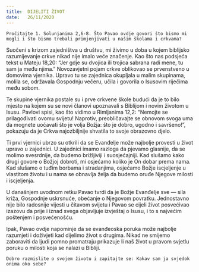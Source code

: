 ```yaml
---
title:  DIJELITI ŽIVOT
date:   26/11/2020
---
```


`Pročitajte 1. Solunjanima 2,6-8. Što Pavao ovdje govori što bismo mi mogli i što bismo trebali primjenjivati u našim školama i crkvama?`

Suočeni s krizom zajedništva u društvu, mi živimo u doba u kojem biblijsko razumijevanje crkve nikad nije imalo veće značenje. Kao što nas podsjeća tekst u Mateju 18,20: “Jer gdje su dvojica ili trojica sabrana radi mene, tu sam ja među njima.” Novozavjetni pojam crkve oblikovao se prvenstveno u domovima vjernika. Upravo tu se zajednica okupljala u malim skupinama, molila se, održavala Gospodnju večeru, učila i govorila o Isusovim riječima među sobom.

Te skupine vjernika postale su i prve crkvene škole budući da je to bilo mjesto na kojem su se novi članovi upoznavali s Biblijom i novim životom u Isusu. Pavlovi spisi, kao što vidimo u Rimljanima 12,2: “Nemojte se prilagođivati ovomu svijetu! Naprotiv, preobličavajte se obnovom svoga uma da mognete uočavati što je volja Božja: što je dobro, ugodno i savršeno!”, pokazuju da je Crkva najozbiljnije shvatila to svoje obrazovno djelo.

Ti prvi vjernici ubrzo su otkrili da se Evanđelje može najbolje provesti u život upravo u zajednici. U zajednici imamo razloga da pjevamo glasnije, da se molimo svesrdnije, da budemo brižljiviji i suosjećajniji. Kad slušamo kako drugi govore o Božjoj dobroti, mi osjećamo koliko je On dobar prema nama. Kad slušamo o tuđim borbama i stradanjima, osjećamo Božje iscjeljenje u vlastitom životu i u nama se obnavlja želja da budemo oruđe Njegove milosti i iscjeljenja.

U današnjem uvodnom retku Pavao tvrdi da je Božje Evanđelje sve — sila križa, Gospodnje uskrsnuće, obećanje o Njegovom povratku. Jednostavno nije bilo radosnije vijesti u čitavom svijetu i Pavao se cijeli život posvećivao izazovu da prije i iznad svega objavljuje izvještaj o Isusu, i to s najvećim poštenjem i posvećenošću.

Ipak, Pavao ovdje napominje da se evanđeoska poruka može najbolje razumjeti i doživjeti kad dijelimo život s drugima. Nikad ne smijemo zaboraviti da ljudi pomno promatraju prikazuje li naš život u pravom svjetlu poruku o milosti koja se nalazi u Bibliji.

`Dobro razmislite o svojem životu i zapitajte se: Kakav sam ja svjedok onima oko sebe?`